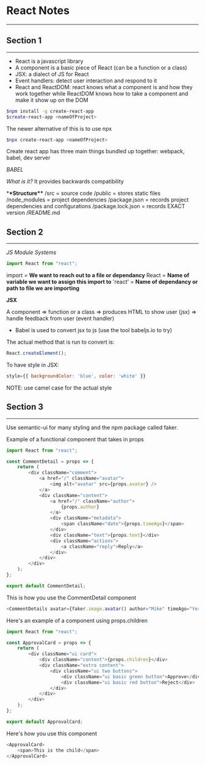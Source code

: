 # React Notes

---

## Section 1

---

-   React is a javascript library
-   A component is a basic piece of React (can be a function or a class)
-   JSX: a dialect of JS for React
-   Event handlers: detect user interaction and respond to it
-   React and ReactDOM: react knows what a component is and how they work together while ReactDOM knows how to take a component and make it show up on the DOM

```sh
$npm install -g create-react-app
$create-react-app <nameOfProject>
```

The newer alternative of this is to use npx

```sh
$npx create-react-app <nameOfProject>
```

Create react app has three main things bundled up together: webpack, babel, dev server

_BABEL_

_What is it?_
It provides backwards compatibility

\***\*Structure\*\***
/src = source code
/public = stores static files
/node_modules = project dependencies
/package.json = records project dependencies and configurations
/package.lock.json = records EXACT version
/README.md

## Section 2

---

_JS Module Systems_

```js
import React from "react";
```

import = **We want to reach out to a file or dependancy**
React = **Name of variable we want to assign this import to**
'react' = **Name of dependancy or path to file we are importing**

**JSX**

A component => function or a class => produces HTML to show user (jsx) => handle feedback from user (event handler)

-   Babel is used to convert jsx to js (use the tool babeljs.io to try)

The actual method that is run to convert is:

```js
React.createElement();
```

To have style in JSX:

```js
style={{ backgroundColor: 'blue', color: 'white' }}
```

NOTE: use camel case for the actual style

## Section 3

---

Use semantic-ui for many styling and the npm package called faker.

Example of a functional component that takes in props

```js
import React from "react";

const CommentDetail = props => {
    return (
        <div className="comment">
            <a href="/" className="avatar">
                <img alt="avatar" src={props.avatar} />
            </a>
            <div className="content">
                <a href="/" className="author">
                    {props.author}
                </a>
                <div className="metadata">
                    <span className="date">{props.timeAgo}</span>
                </div>
                <div className="text">{props.text}</div>
                <div className="actions">
                    <a className="reply">Reply</a>
                </div>
            </div>
        </div>
    );
};

export default CommentDetail;
```

This is how you use the CommentDetail component

```js
<CommentDetails avatar={faker.image.avatar() author="Mike" timeAgo="Yesterday" text="Example text"}/>
```

Here's an example of a component using props.children

```js
import React from "react";

const ApprovalCard = props => {
    return (
        <div className="ui card">
            <div className="content">{props.children}</div>
            <div className="extra content">
                <div className="ui two buttons">
                    <div className="ui basic green button">Approve</div>
                    <div className="ui basic red button">Reject</div>
                </div>
            </div>
        </div>
    );
};

export default ApprovalCard;
```

Here's how you use this component

```js
<ApprovalCard>
    <span>This is the child</span>
</ApprovalCard>
```
